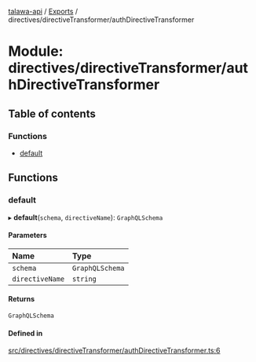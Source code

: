 [talawa-api](../README.md) / [Exports](../modules.md) / directives/directiveTransformer/authDirectiveTransformer

# Module: directives/directiveTransformer/authDirectiveTransformer

## Table of contents

### Functions

- [default](directives_directiveTransformer_authDirectiveTransformer.md#default)

## Functions

### default

▸ **default**(`schema`, `directiveName`): `GraphQLSchema`

#### Parameters

| Name | Type |
| :------ | :------ |
| `schema` | `GraphQLSchema` |
| `directiveName` | `string` |

#### Returns

`GraphQLSchema`

#### Defined in

[src/directives/directiveTransformer/authDirectiveTransformer.ts:6](https://github.com/PalisadoesFoundation/talawa-api/blob/636e51c/src/directives/directiveTransformer/authDirectiveTransformer.ts#L6)
